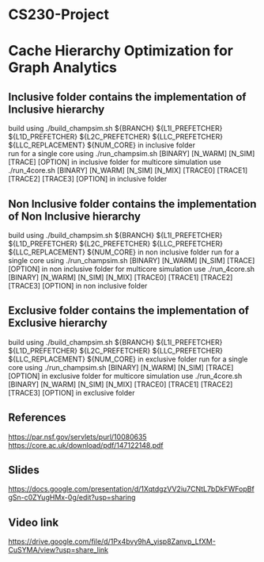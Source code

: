 # CS230-Project
# Cache Hierarchy Optimization for Graph Analytics

## Inclusive folder contains the implementation of Inclusive hierarchy


build using ./build_champsim.sh ${BRANCH} ${L1I_PREFETCHER} ${L1D_PREFETCHER} ${L2C_PREFETCHER} ${LLC_PREFETCHER} ${LLC_REPLACEMENT} ${NUM_CORE} in inclusive folder  <br>
run for a single core using ./run_champsim.sh [BINARY] [N_WARM] [N_SIM] [TRACE] [OPTION] in inclusive folder
for multicore simulation use ./run_4core.sh [BINARY] [N_WARM] [N_SIM] [N_MIX] [TRACE0] [TRACE1] [TRACE2] [TRACE3] [OPTION] in inclusive folder

## Non Inclusive folder contains the implementation of Non Inclusive hierarchy

build using ./build_champsim.sh ${BRANCH} ${L1I_PREFETCHER} ${L1D_PREFETCHER} ${L2C_PREFETCHER} ${LLC_PREFETCHER} ${LLC_REPLACEMENT} ${NUM_CORE} in non inclusive folder
run for a single core using ./run_champsim.sh [BINARY] [N_WARM] [N_SIM] [TRACE] [OPTION] in non inclusive folder
for multicore simulation use ./run_4core.sh [BINARY] [N_WARM] [N_SIM] [N_MIX] [TRACE0] [TRACE1] [TRACE2] [TRACE3] [OPTION] in non inclusive folder


## Exclusive folder contains the implementation of Exclusive hierarchy

build using ./build_champsim.sh ${BRANCH} ${L1I_PREFETCHER} ${L1D_PREFETCHER} ${L2C_PREFETCHER} ${LLC_PREFETCHER} ${LLC_REPLACEMENT} ${NUM_CORE} in exclusive folder
run for a single core using ./run_champsim.sh [BINARY] [N_WARM] [N_SIM] [TRACE] [OPTION] in exclusive folder
for multicore simulation use ./run_4core.sh [BINARY] [N_WARM] [N_SIM] [N_MIX] [TRACE0] [TRACE1] [TRACE2] [TRACE3] [OPTION] in exclusive folder
 
## References
https://par.nsf.gov/servlets/purl/10080635
https://core.ac.uk/download/pdf/147122148.pdf

## Slides
https://docs.google.com/presentation/d/1XqtdgzVV2iu7CNtL7bDkFWFopBfgSn-c0ZYugHMx-0g/edit?usp=sharing

## Video link
https://drive.google.com/file/d/1Px4bvy9hA_yisp8Zanvp_LfXM-CuSYMA/view?usp=share_link
